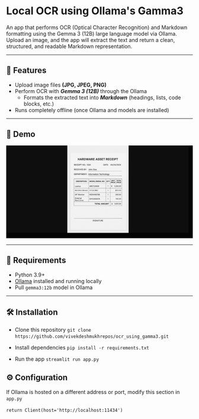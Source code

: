 # Local OCR using Ollama's Gamma3

An app that performs OCR (Optical Character Recognition) and Markdown formatting using the Gemma 3 (12B) large language model via Ollama. Upload an image, and the app will extract the text and return a clean, structured, and readable Markdown representation.

---

## 🚀 Features

- Upload image files **(JPG, JPEG, PNG)**
- Perform OCR with ***Gemma 3 (12B)*** through the Ollama
  - Formats the extracted text into ***Markdown*** (headings, lists, code blocks, etc.)
- Runs completely offline (once Ollama and models are installed)

---

## 📸 Demo

![demo-screenshot](./Resources/ocr_using_gamma3.gif)

---

## 🧩 Requirements

- Python 3.9+
- [Ollama](https://ollama.com) installed and running locally
- Pull `gemma3:12b` model in Ollama
---

## 🛠️ Installation

- Clone this repository
`git clone https://github.com/vivekdeshmukhrepos/ocr_using_gamma3.git`
 
- Install dependencies
`pip install -r requirements.txt`

- Run the app
 `streamlit run app.py`

## ⚙️ Configuration
If Ollama is hosted on a different address or port, modify this section in `app.py`

`return Client(host='http://localhost:11434')`